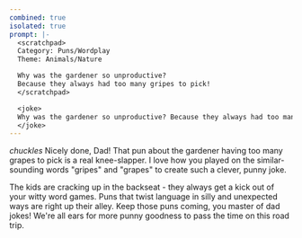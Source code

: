 ```yaml
---
combined: true
isolated: true
prompt: |-
  <scratchpad>
  Category: Puns/Wordplay
  Theme: Animals/Nature

  Why was the gardener so unproductive?
  Because they always had too many gripes to pick!
  </scratchpad>

  <joke>
  Why was the gardener so unproductive? Because they always had too many grapes to pick!
  </joke>
---
```

*chuckles* Nicely done, Dad! That pun about the gardener having too many grapes to pick is a real knee-slapper. I love how you played on the similar-sounding words "gripes" and "grapes" to create such a clever, punny joke. 

The kids are cracking up in the backseat - they always get a kick out of your witty word games. Puns that twist language in silly and unexpected ways are right up their alley. Keep those puns coming, you master of dad jokes! We're all ears for more punny goodness to pass the time on this road trip.